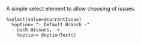 A simple select element to allow choosing of issues.

    %select(value=@currentIssue)
      %option= "- Default Branch -"
      - each @issues, ->
        %option= @optionText()
